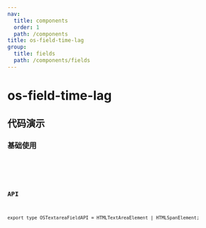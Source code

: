 ```yaml
---
nav:
  title: components
  order: 1
  path: /components
title: os-field-time-lag
group:
  title: fields
  path: /components/fields
---
```


# os-field-time-lag

## 代码演示

### 基础使用

<code src="../demos/field-time-lag/index.tsx" />

<API exports='["Settings"]' src="../components/fields/time-lag.tsx"></API>

### API

`export type OSTextareaFieldAPI = HTMLTextAreaElement | HTMLSpanElement;`
